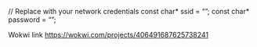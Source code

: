 // Replace with your network credentials
const char* ssid = “”;
const char* password = “”;


Wokwi link https://wokwi.com/projects/406491687625738241
